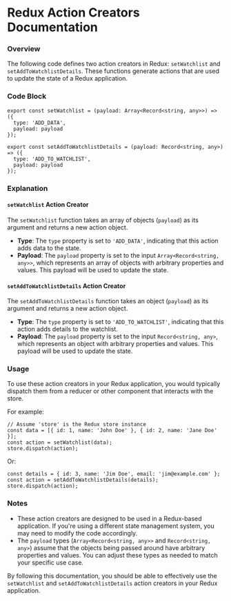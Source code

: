 **Redux Action Creators Documentation**
=====================================

### Overview

The following code defines two action creators in Redux: `setWatchlist` and `setAddToWatchlistDetails`. These functions generate actions that are used to update the state of a Redux application.

### Code Block
```
export const setWatchlist = (payload: Array<Record<string, any>>) => ({
  type: 'ADD_DATA',
  payload: payload
});

export const setAddToWatchlistDetails = (payload: Record<string, any>) => ({
  type: 'ADD_TO_WATCHLIST',
  payload: payload
});
```
### Explanation

#### `setWatchlist` Action Creator

The `setWatchlist` function takes an array of objects (`payload`) as its argument and returns a new action object.

*   **Type**: The `type` property is set to `'ADD_DATA'`, indicating that this action adds data to the state.
*   **Payload**: The `payload` property is set to the input `Array<Record<string, any>>`, which represents an array of objects with arbitrary properties and values. This payload will be used to update the state.

#### `setAddToWatchlistDetails` Action Creator

The `setAddToWatchlistDetails` function takes an object (`payload`) as its argument and returns a new action object.

*   **Type**: The `type` property is set to `'ADD_TO_WATCHLIST'`, indicating that this action adds details to the watchlist.
*   **Payload**: The `payload` property is set to the input `Record<string, any>`, which represents an object with arbitrary properties and values. This payload will be used to update the state.

### Usage

To use these action creators in your Redux application, you would typically dispatch them from a reducer or other component that interacts with the store.

For example:
```
// Assume 'store' is the Redux store instance
const data = [{ id: 1, name: 'John Doe' }, { id: 2, name: 'Jane Doe' }];
const action = setWatchlist(data);
store.dispatch(action);
```
Or:
```
const details = { id: 3, name: 'Jim Doe', email: 'jim@example.com' };
const action = setAddToWatchlistDetails(details);
store.dispatch(action);
```
### Notes

*   These action creators are designed to be used in a Redux-based application. If you're using a different state management system, you may need to modify the code accordingly.
*   The `payload` types (`Array<Record<string, any>>` and `Record<string, any>`) assume that the objects being passed around have arbitrary properties and values. You can adjust these types as needed to match your specific use case.

By following this documentation, you should be able to effectively use the `setWatchlist` and `setAddToWatchlistDetails` action creators in your Redux application.